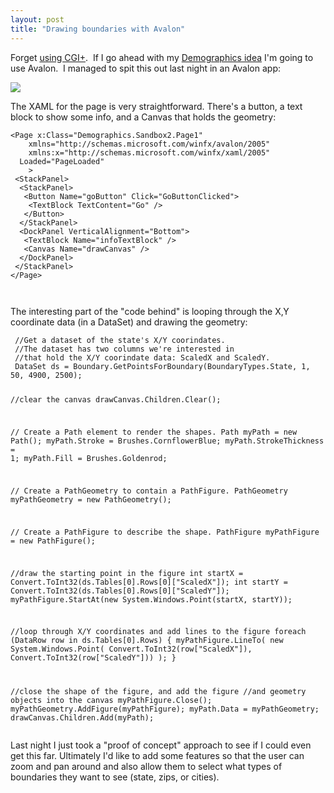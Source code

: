 ```yaml
---
layout: post
title: "Drawing boundaries with Avalon"
---
```


<p>Forget <a href="http://kindohm.com/archive/2005/06/27/952.aspx">using CGI+</a>.&nbsp; If I go ahead with my <a href="http://kindohm.com/archive/2005/06/27/952.aspx">Demographics idea</a> I'm going to use Avalon.&nbsp; I managed to spit this out last night in an Avalon app:</p>

<p><img src="http://www.kindohm.com/images/AvalonState.jpg" /></p>

<p>The XAML for the page is very straightforward. There's a button, a text block to show some info, and a Canvas that holds the geometry:</p>


<p>
<pre><code>&lt;Page x:Class="Demographics.Sandbox2.Page1"
    xmlns="http://schemas.microsoft.com/winfx/avalon/2005"
    xmlns:x="http://schemas.microsoft.com/winfx/xaml/2005"
  Loaded="PageLoaded"
    &gt;
 &lt;StackPanel&gt;
  &lt;StackPanel&gt;
   &lt;Button Name="goButton" Click="GoButtonClicked"&gt;
    &lt;TextBlock TextContent="Go" /&gt;
   &lt;/Button&gt;
  &lt;/StackPanel&gt;
  &lt;DockPanel VerticalAlignment="Bottom"&gt;
   &lt;TextBlock Name="infoTextBlock" /&gt;
   &lt;Canvas Name="drawCanvas" /&gt;
  &lt;/DockPanel&gt;
 &lt;/StackPanel&gt;
&lt;/Page&gt;

</code></pre>
</p>

<p>The interesting part of the "code behind" is looping through the X,Y coordinate data (in a DataSet) and drawing the geometry:</p>


<p>
<pre><code> //Get a dataset of the state's X/Y coorindates.
 //The dataset has two columns we're interested in
 //that hold the X/Y coorindate data: ScaledX and ScaledY.
 DataSet ds = Boundary.GetPointsForBoundary(BoundaryTypes.State, 1, 50, 4900, 2500);

 //clear the canvas
 drawCanvas.Children.Clear();

 // Create a Path element to render the shapes.
 Path myPath = new Path();
 myPath.Stroke = Brushes.CornflowerBlue;
 myPath.StrokeThickness = 1;
 myPath.Fill = Brushes.Goldenrod;

 // Create a PathGeometry to contain a PathFigure.
 PathGeometry myPathGeometry = new PathGeometry();

 // Create a PathFigure to describe the shape.
 PathFigure myPathFigure = new PathFigure();

 //draw the starting point in the figure
 int startX = Convert.ToInt32(ds.Tables[0].Rows[0]["ScaledX"]);
 int startY = Convert.ToInt32(ds.Tables[0].Rows[0]["ScaledY"]);
 myPathFigure.StartAt(new System.Windows.Point(startX, startY));

 //loop through X/Y coordinates and add lines to the figure
 foreach (DataRow row in ds.Tables[0].Rows)
 {
   myPathFigure.LineTo(
     new System.Windows.Point(
       Convert.ToInt32(row["ScaledX"]), 
       Convert.ToInt32(row["ScaledY"]))
   );
 }

 //close the shape of the figure, and add the figure
 //and geometry objects into the canvas
 myPathFigure.Close();
 myPathGeometry.AddFigure(myPathFigure);
 myPath.Data = myPathGeometry;
 drawCanvas.Children.Add(myPath);
</code></pre></p>
<p>Last night I just took a "proof of concept" approach to see if I could even get this far. Ultimately I'd like to add some features so that the user can zoom and pan around and also allow them to select what types of boundaries they want to see (state, zips, or cities).</p>

 

